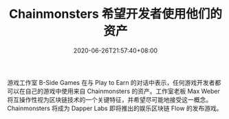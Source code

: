 ﻿---
title: "Chainmonsters 希望开发者使用他们的资产"
date: 2020-06-26T21:57:40+08:00
lastmod: 2020-06-26T16:45:40+08:00
draft: false
authors: ["Holly"]
description: "游戏工作室 B-Side Games 在与 Play to Earn 的对话中表示，任何游戏开发者都可以在自己的游戏中使用来自 Chainmonsters 的资产。工作室老板 Max Weber 将互操作性视为区块链技术的一个关键特征，并希望尽可能地接受这一概念。Chainmonsters 将成为 Dapper Labs 即将推出的娱乐区块链 Flow 的发布游戏。"
featuredImage: "chainmonsters-wants-developers-to-use-their-assets.png"
tags: ["Strategy Game","策略游戏","Play to Earn"]
categories: ["news"]
news: ["策略游戏"]
weight: 
lightgallery: true
pinned: false
recommend: false
recommend1: false
---

游戏工作室 B-Side Games 在与 Play to Earn 的对话中表示，任何游戏开发者都可以在自己的游戏中使用来自 Chainmonsters 的资产。工作室老板 Max Weber 将互操作性视为区块链技术的一个关键特征，并希望尽可能地接受这一概念。Chainmonsters 将成为 Dapper Labs 即将推出的娱乐区块链 Flow 的发布游戏。

<!--more-->

